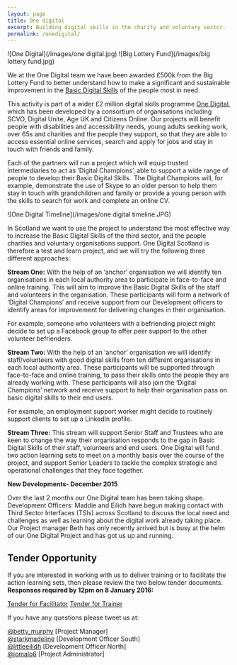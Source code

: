 ```yaml
---
layout: page
title: One digital 
excerpt: Building digital skills in the charity and voluntary sector.
permalink: /onedigital/
---
```


![One Digital](/images/one digital.jpg)		![Big Lottery Fund](/images/big lottery fund.jpg)

We at the One Digital team we have been awarded £500k from the Big Lottery Fund to better understand how to make a significant and sustainable improvement in the [Basic Digital Skills](http://www.go-on.co.uk/get-involved/basic-digital-skills/) of the people most in need.

This activity is part of a wider £2 million digital skills programme [One Digital](http://www.go-on.co.uk/get-involved/basic-digital-skills/), which has been developed by a consortium of organisations including SCVO, Digital Unite, Age UK and Citizens Online. Our projects will benefit people with disabilities and accessibility needs, young adults seeking work, over 65s and charities and the people they support, so that they are able to access essential online services, search and apply for jobs and stay in touch with friends and family.

Each of the partners will run a project which will equip trusted intermediaries to act as ‘Digital Champions’, able to support a wide range of people to develop their Basic Digital Skills.  The Digital Champions will, for example, demonstrate the use of Skype to an older person to help them stay in touch with grandchildren and family or provide a young person with the skills to search for work and complete an online CV.


![One Digital Timeline](/images/one digital timeline.JPG)

In Scotland we want to use the project to understand the most effective way to increase the Basic Digital Skills of the third sector, and the people charities and voluntary organisations support. One Digital Scotland is therefore a test and learn project, and we will try the following three different approaches:

<strong>Stream One:</strong>
With the help of an ‘anchor’ organisation we will identify ten organisations in each local authority area to participate in face-to-face and online training. This will aim to improve the Basic Digital Skills of the staff and volunteers in the organisation. These participants will form a network of ‘Digital Champions’ and receive support from our Development officers to identify areas for improvement for delivering changes in their organisation.  

For example, someone who volunteers with a befriending project might decide to set up a Facebook group to offer peer support to the other volunteer befrienders.  
 

<strong>Stream Two:</strong>
With the help of an ‘anchor’ organisation we will identify staff/volunteers with good digital skills from ten different organisations in each local authority area. These participants will be supported through face-to-face and online training, to pass their skills onto the people they are already working with. These participants will also join the ‘Digital Champions’ network and receive support to help their organisation pass on basic digital skills to their end users. 

For example, an employment support worker might decide to routinely support clients to set up a LinkedIn profile.     
 

<strong>Stream Three:</strong> 
This stream will support Senior Staff and Trustees who are keen to change the way their organisation responds to the gap in Basic Digital Skills of their staff, volunteers and end users. One Digital will fund two action learning sets to meet on a monthly basis over the course of the project, and support Senior Leaders to tackle the complex strategic and operational challenges that they face together. 




<strong>New Developments- December 2015</strong>

Over the last 2 months our One Digital team has been taking shape. Development Officers: Maddie and Eilidh have begun making contact with Third Sector Interfaces (TSIs) across Scotland to discuss the local need and challenges as well as learning about the digital work already taking place. Our Project manager Beth has only recently arrived but is busy at the helm of our One Digital Project and has got us up and running.

## Tender Opportunity

If you are interested in working with us to deliver training or to facilitate the action learning sets, then please review the two below tender documents. <strong>Responses required by 12pm on 8 January 2016:</strong>

<a class="btn btn-primary btn-lg" href="/files/tender for facilitator.pdf">Tender for Facilitator</a> <a class="btn btn-primary btn-lg" href="/files/tender for trainer.pdf">Tender for Trainer</a> 


If you have any questions please tweet us at: 
 
[@betty_murphy](https://twitter.com/Betty_Murphy) [Project Manager]  
[@starkmadeline](https://twitter.com/StarkMadelaine) [Development Officer South]   
[@littleeilidh](https://twitter.com/LittleEilidh) [Development Officer North]  
[@jomalo6](https://twitter.com/jomalo6) [Project Administrator]
